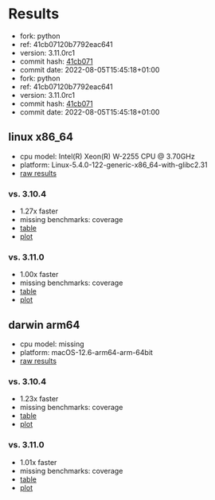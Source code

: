# Results

- fork: python
- ref: 41cb07120b7792eac641
- version: 3.11.0rc1
- commit hash: [41cb071](https://github.com/python/cpython/commit/41cb071)
- commit date: 2022-08-05T15:45:18+01:00
- fork: python
- ref: 41cb07120b7792eac641
- version: 3.11.0rc1
- commit hash: [41cb071](https://github.com/python/cpython/commit/41cb071)
- commit date: 2022-08-05T15:45:18+01:00

## linux x86_64

- cpu model: Intel(R) Xeon(R) W-2255 CPU @ 3.70GHz
- platform: Linux-5.4.0-122-generic-x86_64-with-glibc2.31
- [raw results](bm-20220805-linux-x86_64-python-41cb07120b7792eac641-3.11.0rc1-41cb071.json)

### vs. 3.10.4

- 1.27x faster
- missing benchmarks: coverage
- [table](bm-20220805-linux-x86_64-python-41cb07120b7792eac641-3.11.0rc1-41cb071-vs-3.10.4.md)
- [plot](bm-20220805-linux-x86_64-python-41cb07120b7792eac641-3.11.0rc1-41cb071-vs-3.10.4.png)

### vs. 3.11.0

- 1.00x faster
- missing benchmarks: coverage
- [table](bm-20220805-linux-x86_64-python-41cb07120b7792eac641-3.11.0rc1-41cb071-vs-3.11.0.md)
- [plot](bm-20220805-linux-x86_64-python-41cb07120b7792eac641-3.11.0rc1-41cb071-vs-3.11.0.png)

## darwin arm64

- cpu model: missing
- platform: macOS-12.6-arm64-arm-64bit
- [raw results](bm-20220805-darwin-arm64-python-41cb07120b7792eac641-3.11.0rc1-41cb071.json)

### vs. 3.10.4

- 1.23x faster
- missing benchmarks: coverage
- [table](bm-20220805-darwin-arm64-python-41cb07120b7792eac641-3.11.0rc1-41cb071-vs-3.10.4.md)
- [plot](bm-20220805-darwin-arm64-python-41cb07120b7792eac641-3.11.0rc1-41cb071-vs-3.10.4.png)

### vs. 3.11.0

- 1.01x faster
- missing benchmarks: coverage
- [table](bm-20220805-darwin-arm64-python-41cb07120b7792eac641-3.11.0rc1-41cb071-vs-3.11.0.md)
- [plot](bm-20220805-darwin-arm64-python-41cb07120b7792eac641-3.11.0rc1-41cb071-vs-3.11.0.png)

